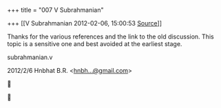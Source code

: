 +++
title = "007 V Subrahmanian"

+++
[[V Subrahmanian	2012-02-06, 15:00:53 [Source](https://groups.google.com/g/bvparishat/c/bGxE4ZjKQYo)]]



Thanks for the various references and the link to the old discussion.
This topic is a sensitive one and best avoided at the earliest stage. 

  

subrahmanian.v   
  

2012/2/6 Hnbhat B.R. \<[hnbh...@gmail.com]()\>  





